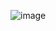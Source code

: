 ![image](https://github.com/gonza-lo23/ecommerce-next/assets/90116164/9f299840-933d-4c43-b4b7-b5e1b7e1ef69)

